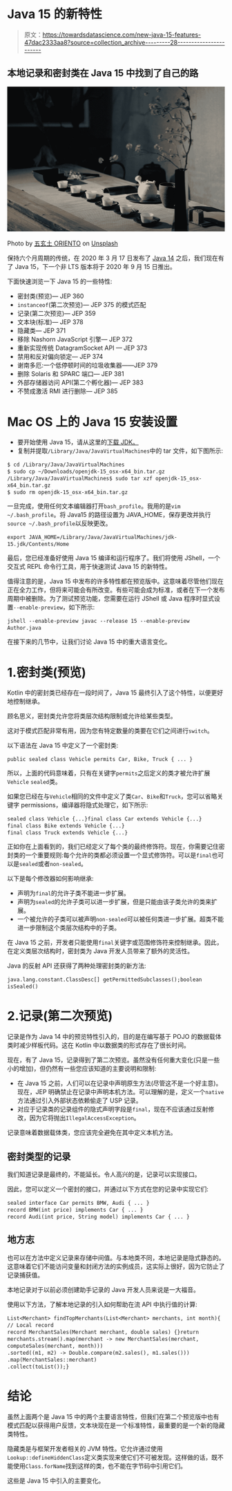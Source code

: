 # Java 15 的新特性

> 原文：<https://towardsdatascience.com/new-java-15-features-47dac2333aa8?source=collection_archive---------28----------------------->

## 本地记录和密封类在 Java 15 中找到了自己的路

![](img/bed5a24b741a25ba582bc3989cd4715c.png)

Photo by [五玄土 ORIENTO](https://unsplash.com/@oriento?utm_source=medium&utm_medium=referral) on [Unsplash](https://unsplash.com?utm_source=medium&utm_medium=referral)

保持六个月周期的传统，在 2020 年 3 月 17 日发布了 [Java 14](https://medium.com/better-programming/whats-new-java-14-features-6b5856c94aa4) 之后，我们现在有了 Java 15，下一个非 LTS 版本将于 2020 年 9 月 15 日推出。

下面快速浏览一下 Java 15 的一些特性:

*   密封类(预览)— JEP 360
*   `instanceof`(第二次预览)— JEP 375 的模式匹配
*   记录(第二次预览)— JEP 359
*   文本块(标准)— JEP 378
*   隐藏类— JEP 371
*   移除 Nashorn JavaScript 引擎— JEP 372
*   重新实现传统 DatagramSocket API — JEP 373
*   禁用和反对偏向锁定— JEP 374
*   谢南多厄:一个低停顿时间的垃圾收集器——JEP 379
*   删除 Solaris 和 SPARC 端口— JEP 381
*   外部存储器访问 API(第二个孵化器)— JEP 383
*   不赞成激活 RMI 进行删除— JEP 385

# Mac OS 上的 Java 15 安装设置

*   要开始使用 Java 15，请从这里的[下载 JDK。](http://jdk.java.net/15/)
*   复制并提取`/Library/Java/JavaVirtualMachines`中的 tar 文件，如下图所示:

```
$ cd /Library/Java/JavaVirtualMachines 
$ sudo cp ~/Downloads/openjdk-15_osx-x64_bin.tar.gz /Library/Java/JavaVirtualMachines$ sudo tar xzf openjdk-15_osx-x64_bin.tar.gz 
$ sudo rm openjdk-15_osx-x64_bin.tar.gz
```

一旦完成，使用任何文本编辑器打开`bash_profile`。我用的是`vim ~/.bash_profile`。将 Java15 的路径设置为 JAVA_HOME，保存更改并执行`source ~/.bash_profile`以反映更改。

```
export JAVA_HOME=/Library/Java/JavaVirtualMachines/jdk-15.jdk/Contents/Home
```

最后，您已经准备好使用 Java 15 编译和运行程序了。我们将使用 JShell，一个交互式 REPL 命令行工具，用于快速测试 Java 15 的新特性。

值得注意的是，Java 15 中发布的许多特性都在预览版中。这意味着尽管他们现在正在全力工作，但将来可能会有所改变。有些可能会成为标准，或者在下一个发布周期中被删除。为了测试预览功能，您需要在运行 JShell 或 Java 程序时显式设置`--enable-preview`，如下所示:

```
jshell --enable-preview javac --release 15 --enable-preview Author.java
```

在接下来的几节中，让我们讨论 Java 15 中的重大语言变化。

# 1.密封类(预览)

Kotlin 中的密封类已经存在一段时间了，Java 15 最终引入了这个特性，以便更好地控制继承。

顾名思义，密封类允许您将类层次结构限制或允许给某些类型。

这对于模式匹配非常有用，因为您有特定数量的类要在它们之间进行`switch`。

以下语法在 Java 15 中定义了一个密封类:

```
public sealed class Vehicle permits Car, Bike, Truck { ... }
```

所以，上面的代码意味着，只有在关键字`permits`之后定义的类才被允许扩展`Vehicle` `sealed`类。

如果您已经在与`Vehicle`相同的文件中定义了类`Car`、`Bike`和`Truck`，您可以省略关键字 permissions，编译器将隐式处理它，如下所示:

```
sealed class Vehicle {...}final class Car extends Vehicle {...} 
final class Bike extends Vehicle {...} 
final class Truck extends Vehicle {...}
```

正如你在上面看到的，我们已经定义了每个类的最终修饰符。现在，你需要记住密封类的一个重要规则:每个允许的类都必须设置一个显式修饰符。可以是`final`也可以是`sealed`或者`non-sealed`。

以下是每个修改器如何影响继承:

*   声明为`final`的允许子类不能进一步扩展。
*   声明为`sealed`的允许子类可以进一步扩展，但是只能由该子类允许的类来扩展。
*   一个被允许的子类可以被声明`non-sealed`可以被任何类进一步扩展。超类不能进一步限制这个类层次结构中的子类。

在 Java 15 之前，开发者只能使用`final`关键字或范围修饰符来控制继承。因此，在定义类层次结构时，密封类为 Java 开发人员带来了额外的灵活性。

Java 的反射 API 还获得了两种处理密封类的新方法:

```
java.lang.constant.ClassDesc[] getPermittedSubclasses();boolean isSealed()
```

# 2.记录(第二次预览)

记录是作为 Java 14 中的预览特性引入的，目的是在编写基于 POJO 的数据载体类时减少样板代码。这在 Kotlin 中以数据类的形式存在了很长时间。

现在，有了 Java 15，记录得到了第二次预览。虽然没有任何重大变化(只是一些小的增加)，但仍然有一些您应该知道的主要说明和限制:

*   在 Java 15 之前，人们可以在记录中声明原生方法(尽管这不是一个好主意)。现在，JEP 明确禁止在记录中声明本机方法。可以理解的是，定义一个`native`方法通过引入外部状态依赖偷走了 USP 记录。
*   对应于记录类的记录组件的隐式声明字段是`final`，现在不应该通过反射修改，因为它将抛出`IllegalAccessException`。

记录意味着数据载体类，您应该完全避免在其中定义本机方法。

## 密封类型的记录

我们知道记录是最终的，不能延长。令人高兴的是，记录可以实现接口。

因此，您可以定义一个密封的接口，并通过以下方式在您的记录中实现它们:

```
sealed interface Car permits BMW, Audi { ... } 
record BMW(int price) implements Car { ... } 
record Audi(int price, String model) implements Car { ... }
```

## 地方志

也可以在方法中定义记录来存储中间值。与本地类不同，本地记录是隐式静态的。这意味着它们不能访问变量和封闭方法的实例成员，这实际上很好，因为它防止了记录捕获值。

本地记录对于以前必须创建助手记录的 Java 开发人员来说是一大福音。

使用以下方法，了解本地记录的引入如何帮助在流 API 中执行值的计算:

```
List<Merchant> findTopMerchants(List<Merchant> merchants, int month){
// Local record
record MerchantSales(Merchant merchant, double sales) {}return merchants.stream().map(merchant -> new MerchantSales(merchant, computeSales(merchant, month)))
.sorted((m1, m2) -> Double.compare(m2.sales(), m1.sales()))
.map(MerchantSales::merchant)
.collect(toList());}
```

# 结论

虽然上面两个是 Java 15 中的两个主要语言特性，但我们在第二个预览版中也有模式匹配以获得用户反馈，文本块现在是一个标准特性，最重要的是一个新的隐藏类特性。

隐藏类是与框架开发者相关的 JVM 特性。它允许通过使用`Lookup::defineHiddenClass`定义类实现来使它们不可被发现。这样做的话，既不能使用`Class.forName`找到这样的类，也不能在字节码中引用它们。

这些是 Java 15 中引入的主要变化。